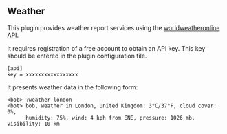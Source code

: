 ## Weather

This plugin provides weather report services using the
[worldweatheronline API](http://www.worldweatheronline.com).

It requires registration of a free account to obtain an API key.
This key should be entered in the plugin configuration file.

	[api]
	key = xxxxxxxxxxxxxxxxx

It presents weather data in the following form:

	<bob> ?weather london
	<bot> bob, weather in London, United Kingdom: 3°C/37°F, cloud cover: 0%, 
          humidity: 75%, wind: 4 kph from ENE, pressure: 1026 mb, visibility: 10 km
